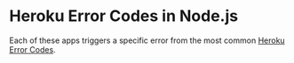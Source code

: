 # Heroku Error Codes in Node.js

Each of these apps triggers a specific error from the most common
[Heroku Error Codes](https://devcenter.heroku.com/articles/error-codes).

